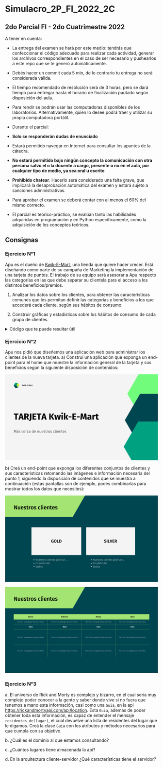 # Simulacro_2P_FI_2022_2C

## 2do Parcial FI - 2do Cuatrimestre 2022
A tener en cuenta:

* La entrega del examen se hará por este medio: tendrás que confeccionar el código adecuado para realizar cada actividad, generar los archivos correspondientes en el caso de ser necesario y pushearlos a este repo que se te generó automáticamente.

* Debés hacer un commit cada 5 min, de lo contrario tu entrega no será considerada válida.

* El tiempo recomendado de resolución será de 3 horas, pero se dará tiempo para entregar hasta el horario de finalización pautado según disposición del aula.

* Para rendir se podrán usar las computadoras disponibles de los laboratorios. Alternativamente, quien lo desee podrá traer y utilizar su propia computadora portátil.

* Durante el parcial:
 - **Solo se responderán dudas de enunciado**
 
 - Estará permitido navegar en Internet para consultar los apuntes de la cátedra.
 
 - **No estará permitido bajo ningún concepto la comunicación con otra persona salvo el o la docente a cargo, presente o no en el aula, por cualquier tipo de medio, ya sea oral u escrito**


* **Prohibido chatear**. Hacerlo será considerado una falta grave, que implicará la desaprobación automática del examen y estará sujeto a sanciones administrativas.

* Para aprobar el examen se deberá contar con al menos el 60% del mismo correcto.

* El parcial es teórico-práctico, se evalúan tanto las habilidades adquiridas en programación y en Python específicamente, como la adquisición de los conceptos teóricos. 


## Consignas

### Ejercicio N°1

Apu es el dueño de [Kwik-E-Mart](https://www.youtube.com/watch?v=7s7YR9wS8eg), una tienda que quiere hacer crecer. Está diseñando como parte de su campaña de Marketing la implementación de una tarjeta de puntos. El trabajo de su equipo será asesorar a Apu respecto las categorías en las que debe separar su clientela para el acceso a los distintos beneficios/premios.


1. Analizar los datos sobre los clientes, para obtener las características comunes que les permitan definir las categorías y beneficios a los que accederá cada cliente, según sus hábitos de consumo.

2. Construir gráficas y estadísticas sobre los hábitos de consumo de cada grupo de clientes.

<details>
  <summary>Código que te puede resultar útil</summary>

  > Bibliotecas
  ```python
  import pandas as pd
  import seaborn as sns
  from sklearn.preprocessing import StandardScaler
  from sklearn.cluster import KMeans, DBSCAN
  from sklearn.metrics import silhouette_samples, silhouette_score
  import matplotlib.pyplot as plt 
  import matplotlib.cm as cm 
  import numpy as np
  from scipy import stats
  ```

  > Gráficos (salvo silhouette)
  ```python
  # Ejemplo con el heatmap para ver los valores no nulos
  # Justo antes de realizar un gráfico, deciden el tamaño de la imagen
  plt.figure(figsize=(a,b)) # siendo a el ancho y b el largo
  no_nulls = sns.heatmap(df.isnull(), cmap='viridis')
  figure = no_nulls.get_figure()    
  figure.savefig('ruta_donde_guardar_la_imagen/imagen.png', dpi=300) # La imagen puede ser .png o .jpg

  # Si se van a realizar más de un gráfico en la misma imagen la sintaxis sería:
  plt.figure(figsize=(a,b))
  variable = sns.método1()
  variable = sns.método2()
  .
  .
  .
  variable = sns.métodoN()
  figure = variable.get_figure()    
  figure.savefig('ruta_donde_guardar_la_imagen/imagen.png', dpi=300) # La imagen puede ser .png o .jpg
  # Es decir, a la misma variable le vamos superponiendo los gráficos.
  ```
  
  > Distribución
  
  ```python
  sns.histplot(data = df, x = "columna", binwidth=10, kde = True)
  # el binwidth depende de la cantidad de datos, a mayor cantidad de datos, más grande el binwidth
  ``` 
  
  > Escalado

  ```python
  scaler = StandardScaler()
  df_escalado = scaler.fit_transform(df)
  ```
  
  > Inercias según número de grupos

  ```python
  def inercias_por_k():
    inercias = {}
    for i in range(1,11):
        kmeans = KMeans(n_clusters = i, init="random", n_init=10, max_iter=300, random_state=123457)
        kmeans.fit(df_escalado)
        inercias[i] = kmeans.inertia_
    return inercias
  ```

  > Gráfico de agrupación
  ```python
  import seaborn as sns
  colores = ["red", "green", "blue"]
  plt.figure(figsize=(8,6)) # Los valores pueden variar
  graf = sns.scatterplot(x = df_escalado[:,2], y = df_escalado[:, 3], hue = kmeans.labels_, palette = colores, alpha = 0.5)
  graf = sns.scatterplot(x = kmeans.cluster_centers_[:,2], y = kmeans.cluster_centers_[:,3], zorder = 10, palette = colores, hue = [0, 1, 2], legend = False, marker=6, s=200)
  figure = graf.get_figure()    
  figure.savefig('ruta_donde_guardar_la_imagen/imagen.png', dpi=300) # La imagen puede ser .png o .jpg
  ```

  > Silhouette

  ```python
  silhouette_avg = silhouette_score(df_escalado, kmeans.labels_)
  sample_silhouette_values = silhouette_samples(df_escalado, kmeans.labels_)

  def graficarSilhouette (k, labels, sample_silhouette_values, silhouette_avg):
    fig, ax1 = plt.subplots(1, 1, figsize=(15, 10)) # Las medidas pueden variar
    y_lower = 10
    for i in range(k):
        ith_cluster_silhouette_values = \
            sample_silhouette_values[labels == i]

        ith_cluster_silhouette_values.sort()

        size_cluster_i = ith_cluster_silhouette_values.shape[0]
        y_upper = y_lower + size_cluster_i

        color = cm.nipy_spectral(float(i) / k)
        ax1.fill_betweenx(np.arange(y_lower, y_upper),
                            0, ith_cluster_silhouette_values,
                            facecolor=color, edgecolor=color, alpha=0.7)
        ax1.text(-0.05, y_lower + 0.5 * size_cluster_i, str(i))
        y_lower = y_upper + 10

    ax1.set_title("Plot del silhouette de cada cluster")
    ax1.set_xlabel("Coeficiente de silhouette")
    ax1.set_ylabel("Etiqueta del cluster")
    ax1.axvline(x=silhouette_avg, color="red", linestyle="--")
    ax1.set_yticks([])
    plt.savefig("ruta_donde_guardar_la_imagen/imagen.png", dpi = 300) # La imagen puede ser .png o .jpg

  graficarSilhouette (k, kmeans.labels_, sample_silhouette_values, silhouette_avg)
  ```

</details>


### Ejercicio N°2
Apu nos pidió que diseñemos una aplicación web para administrar los clientes de la nueva tarjeta.
a) Construí una aplicación que exponga un end-point para el home que muestre la información general de la tarjeta y sus beneficios según la siguiente disposición de contenidos:

![home](./Recursos/home.png)

b) Creá un end-point que exponga los diferentes conjuntos de clientes y sus características retomando las imágenes e información necesaria del punto 1, siguiendo la disposición de contenidos que se muestra a continuación (estas pantallas son de ejemplo, podés combinarlas para mostrar todos los datos que necesites):

![clientes_page](./Recursos/clientes.png)

![clientes_page](./Recursos/clientes2.png)


### Ejercicio N°3
a. El universo de Rick and Morty es complejo y bizarro, en el cual sería muy complejo poder conocer a la gente y saber donde vive si no fuera que tenemos a mano esta información, casi como una `Guia`, en la api https://rickandmortyapi.com/api/location. Esta `Guia`, además de poder obtener toda esta información, es capaz de entender el mensaje `residentes_de(lugar)`, el cual devuelve una lista de residentes del lugar que le digamos. Creá la clase `Guia` con los atributos y métodos necesarios para que cumpla con su objetivo.

b. ¿Cuál es el dominio al que estamos consultando?

c. ¿Cuántos lugares tiene almacenada la api?

d. En la arquitectura cliente-servidor ¿Qué características tiene el servidor?
